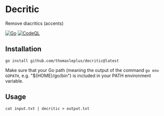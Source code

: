 # Decritic

Remove diacritics (accents)

[![Go](https://github.com/thomasleplus/decritic/workflows/Go/badge.svg)](https://github.com/thomasleplus/decritic/actions?query=workflow:"Go")
[![CodeQL](https://github.com/thomasleplus/decritic/workflows/CodeQL/badge.svg)](https://github.com/thomasleplus/decritic/actions?query=workflow:"CodeQL")

## Installation

```shell
go install github.com/thomasleplus/decritic@latest
```

Make sure that your Go path (meaning the output of the command `go env GOPATH`, e.g. "${HOME}/go/bin") is included in your PATH environment variable.

## Usage

```shell
cat input.txt | decritic > output.txt
```

